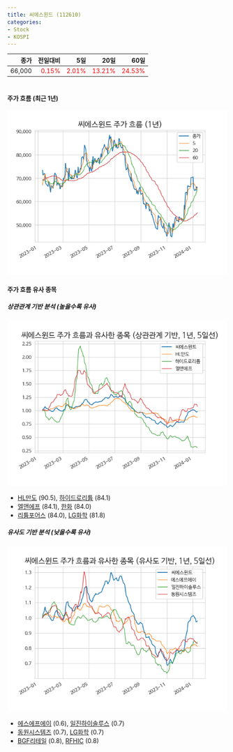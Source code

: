 ```yaml
---
title: 씨에스윈드 (112610)
categories:
- Stock
- KOSPI
---
```


|종가|전일대비|5일|20일|60일|
|---:|-------:|--:|---:|---:|
|66,000|<span style="color: red">0.15%</span>|<span style="color: red">2.01%</span>|<span style="color: red">13.21%</span>|<span style="color: red">24.53%</span>|

<!-- more -->
#
#### 주가 흐름 (최근 1년)
![112610](/assets/images/stock/112610.png)


#### 주가 흐름 유사 종목


##### 상관관계 기반 분석 (높을수록 유사)
![112610](/assets/images/stock/112610_corr.png)
- [HL만도](/204320/) (90.5), [하이드로리튬](/101670/) (84.1)
- [엘앤에프](/066970/) (84.1), [한화](/000880/) (84.0)
- [리튬포어스](/073570/) (84.0), [LG화학](/051910/) (81.8)


##### 유사도 기반 분석 (낮을수록 유사)	
![112610](/assets/images/stock/112610_sim.png)
- [에스에프에이](/056190/) (0.6), [일진하이솔루스](/271940/) (0.7)
- [동원시스템즈](/014820/) (0.7), [LG화학](/051910/) (0.7)
- [BGF리테일](/282330/) (0.8), [RFHIC](/218410/) (0.8)